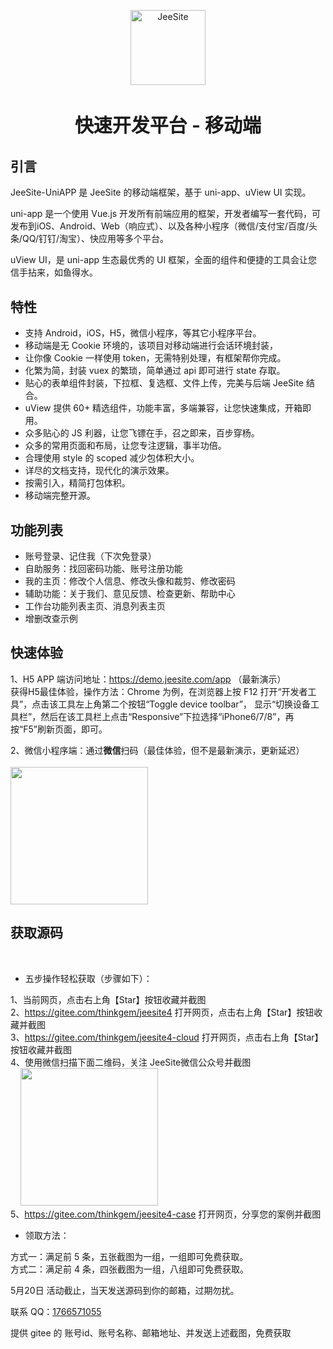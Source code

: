 <p align="center">
    <img alt="JeeSite" src="https://jeesite.com/assets/images/logo.png" width="120" height="120" style="margin-bottom: 10px;">
</p>
<h3 align="center" style="margin:30px 0 30px;font-weight:bold;font-size:30px;">快速开发平台 - 移动端</h3>

## 引言

JeeSite-UniAPP 是 JeeSite 的移动端框架，基于 uni-app、uView UI 实现。

uni-app 是一个使用 Vue.js 开发所有前端应用的框架，开发者编写一套代码，可发布到iOS、Android、Web（响应式）、以及各种小程序（微信/支付宝/百度/头条/QQ/钉钉/淘宝）、快应用等多个平台。

uView UI，是 uni-app 生态最优秀的 UI 框架，全面的组件和便捷的工具会让您信手拈来，如鱼得水。

## 特性

* 支持 Android，iOS，H5，微信小程序，等其它小程序平台。
* 移动端是无 Cookie 环境的，该项目对移动端进行会话环境封装，
* 让你像 Cookie 一样使用 token，无需特别处理，有框架帮你完成。
* 化繁为简，封装 vuex 的繁琐，简单通过 api 即可进行 state 存取。
* 贴心的表单组件封装，下拉框、复选框、文件上传，完美与后端 JeeSite 结合。
* uView 提供 60+ 精选组件，功能丰富，多端兼容，让您快速集成，开箱即用。
* 众多贴心的 JS 利器，让您飞镖在手，召之即来，百步穿杨。
* 众多的常用页面和布局，让您专注逻辑，事半功倍。
* 合理使用 style 的 scoped 减少包体积大小。
* 详尽的文档支持，现代化的演示效果。
* 按需引入，精简打包体积。
* 移动端完整开源。

## 功能列表

* 账号登录、记住我（下次免登录）
* 自助服务：找回密码功能、账号注册功能
* 我的主页：修改个人信息、修改头像和裁剪、修改密码
* 辅助功能：关于我们、意见反馈、检查更新、帮助中心
* 工作台功能列表主页、消息列表主页
* 增删改查示例

## 快速体验

1、H5 APP 端访问地址：<a href="https://demo.jeesite.com/app" target="blank">https://demo.jeesite.com/app</a> （最新演示）
<br>获得H5最佳体验，操作方法：Chrome 为例，在浏览器上按 F12 打开“开发者工具”，点击该工具左上角第二个按钮“Toggle device toolbar”，
显示“切换设备工具栏”，然后在该工具栏上点击“Responsive”下拉选择“iPhone6/7/8”，再按“F5”刷新页面，即可。

2、微信小程序端：通过**微信**扫码（最佳体验，但不是最新演示，更新延迟）<br><br>
<img src="https://jeesite.com/assets/images/wx_app.jpg" width="220" height="220" >

## 获取源码
<br>

* 五步操作轻松获取（步骤如下）：

1、当前网页，点击右上角【Star】按钮收藏并截图<br>
2、<a href="https://gitee.com/thinkgem/jeesite4" target="blank">https://gitee.com/thinkgem/jeesite4</a>
打开网页，点击右上角【Star】按钮收藏并截图<br>
3、<a href="https://gitee.com/thinkgem/jeesite4-cloud" target="blank">https://gitee.com/thinkgem/jeesite4-cloud</a>
打开网页，点击右上角【Star】按钮收藏并截图<br>
4、使用微信扫描下面二维码，关注 JeeSite微信公众号并截图<br>&nbsp; &nbsp; 
<img src="https://jeesite.com/assets/images/mp.png" width="220" height="220"><br>
5、<a href="https://gitee.com/thinkgem/jeesite4-case" target="blank">https://gitee.com/thinkgem/jeesite4-case</a>
打开网页，分享您的案例并截图<br>

* 领取方法：

方式一：满足前 5 条，五张截图为一组，一组即可免费获取。<br>
方式二：满足前 4 条，四张截图为一组，八组即可免费获取。<br>

5月20日 活动截止，当天发送源码到你的邮箱，过期勿扰。

联系 QQ：<a href="http://wpa.qq.com/msgrd?v=3&uin=1766571055&site=qq&menu=yes">1766571055</a>

提供 gitee 的 账号id、账号名称、邮箱地址、并发送上述截图，免费获取
